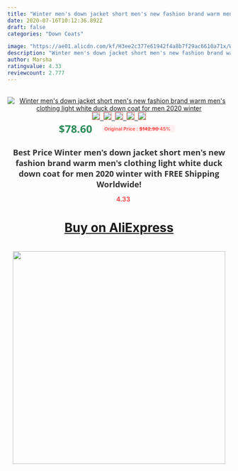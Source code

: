 ```yaml
---
title: "Winter men's down jacket short men's new fashion brand warm men's clothing light white duck down coat for men 2020 winter"
date: 2020-07-16T10:12:36.892Z
draft: false
categories: "Down Coats"

image: "https://ae01.alicdn.com/kf/H3ee2c377e61942f4a8b7f29ac6610a71x/Winter-men-s-down-jacket-short-men-s-new-fashion-brand-warm-men-s-clothing-light.jpg"
description: "Winter men's down jacket short men's new fashion brand warm men's clothing light white duck down coat for men 2020 winter"
author: Marsha
ratingvalue: 4.33
reviewcount: 2.777
---
```

<br>
<div style="text-align: center;">
<a href="https://s.click.aliexpress.com/e/_A7dIB3" target="_blank" rel="nofollow noopener noreferrer"><img alt="Winter men's down jacket short men's new fashion brand warm men's clothing light white duck down coat for men 2020 winter" class="magnifier-image" src="https://ae01.alicdn.com/kf/H3ee2c377e61942f4a8b7f29ac6610a71x/Winter-men-s-down-jacket-short-men-s-new-fashion-brand-warm-men-s-clothing-light.jpg_640x640.jpg">
<br>
<img style="border:1px solid salmon" src="https://ae01.alicdn.com/kf/H3ee2c377e61942f4a8b7f29ac6610a71x/Winter-men-s-down-jacket-short-men-s-new-fashion-brand-warm-men-s-clothing-light.jpg_120x120.jpg">&nbsp;&nbsp;<img style="border:1px solid salmon" src="https://ae01.alicdn.com/kf/H085574c0723549b388ae62567c56a7906/Winter-men-s-down-jacket-short-men-s-new-fashion-brand-warm-men-s-clothing-light.jpg_120x120.jpg">&nbsp;&nbsp;<img style="border:1px solid salmon" src="https://ae01.alicdn.com/kf/Hbcb8b5b96d434300b91e4be478d6e4fcM/Winter-men-s-down-jacket-short-men-s-new-fashion-brand-warm-men-s-clothing-light.jpg_120x120.jpg">&nbsp;&nbsp;<img style="border:1px solid salmon" src="_120x120.jpg">&nbsp;&nbsp;<img style="border:1px solid salmon" src="https://ae01.alicdn.com/kf/H12063a637bc345c887204a8d4ff4e6642/Winter-men-s-down-jacket-short-men-s-new-fashion-brand-warm-men-s-clothing-light.jpg_120x120.jpg"></a></div><br0>
<div style="text-align: center;"><span style="background-color: white; border: 0px; box-sizing: border-box; color: seagreen; display: inline-block; font-family: &quot;open sans&quot; , &quot;arial&quot; , &quot;helvetica&quot; , sans-serif , &quot;heiti&quot;; font-size: 24px; font-stretch: inherit; font-weight: 700; line-height: inherit; margin: 0px 10px 0px 0px; padding: 0px; vertical-align: middle;">$78.60 </span>
<span style="background: rgb(255 , 241 , 241); border-radius: 3px; border: 0px; box-sizing: border-box; color: #ff4747; display: inline-block; font-family: inherit; font-size: 12px; font-stretch: inherit; font-style: inherit; font-variant: inherit; font-weight: 600; line-height: inherit; margin: 0px; padding: 2px 5px; transform: scale(0.9); vertical-align: middle;">Original Price : <b style="text-decoration: line-through;">$142.90 </b> 45%&nbsp;&nbsp;</span></div>
<h1 style="color: #333333; display: inline-block; font-family: &quot;open sans&quot; , &quot;arial&quot; , &quot;helvetica&quot; , sans-serif , &quot;heiti&quot;; font-size: 18px; font-stretch: inherit; font-weight: 700; text-align: center;">Best Price Winter men's down jacket short men's new fashion brand warm men's clothing light white duck down coat for men 2020 winter with FREE Shipping Worldwide!</h1>
<div style="color: #ff4747; text-align: center;">
<img src="https://4.bp.blogspot.com/-M0ZcTcb-5uY/XleCXlxnR4I/AAAAAAAAAEc/OrjgMkXV1oMQFaCRZj5HQwOCBcu3w1FegCPcBGAYYCw/s1600/star.png" style="height: 15px;">&nbsp;<b>4.33</b></div>
<div class="button_cont" align="center"><a class="buynow_a" href="https://s.click.aliexpress.com/e/_A7dIB3" target="_blank" rel="nofollow noopener noreferrer"><H1>Buy on AliExpress</H1></a></div><br>
<div class="separator" style="clear: both; text-align: center;">
<img src="https://lh3.googleusercontent.com/-pTy5HemUv9M/XlePHvY0dAI/AAAAAAAAAE4/0nX5iRUoIWY8eMW9Dpxeirr157OZliDIgCLcBGAsYHQ/s1600/badge.gif" width="480">
</div>

